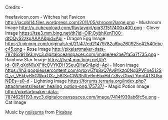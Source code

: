 Credits - 

freefavicon.com - Witches hat Favicon
http://jacobl14.files.wordpress.com/2011/05/shroom2large.png - Mushroom Image
http://u.cubeupload.com/Raytaygirl/piq371517400x400.png - Clover Image
https://tse3.mm.bing.net/th?id=OIP.OybhKxnTl00-dtOQyS2zkgAAAA&pid=Api - Dragon Egg Image
https://i.pinimg.com/originals/ed/21/47/ed21479782a8ba260925e42540ebcc45.png - Rose Image
http://pixelartmaker-data-78746291193.nyc3.digitaloceanspaces.com/image/ee2ae7fa5a7f735.png - Rainbow Star Image
https://tse4.mm.bing.net/th?id=OIP.qXdN1uXFifcOVYKDH3SeuQHaGr&pid=Api - Moon Image
https://lh3.googleusercontent.com/proxy/Zfp8xQ7Av9Ykzq0Ng3PVFne512SG_yr_VEkbyB5GWoxOXz_58fSqCtW35lfte6mEbxHdZz8vzGbwLYqmf4TSU5qNDEs=s0-d - Lightning Image
https://forums.terraria.org/index.php?attachments/lesser_healing_potion-png.175737/ - Magic Potion Image
http://pixelartmaker-data-78746291193.nyc3.digitaloceanspaces.com/image/7414f939ab6fc5e.png - Cat Image

Music by <a href="/users/nojisuma-23737290/?tab=audio&amp;utm_source=link-attribution&amp;utm_medium=referral&amp;utm_campaign=audio&amp;utm_content=9689">nojisuma</a> from <a href="https://pixabay.com/?utm_source=link-attribution&amp;utm_medium=referral&amp;utm_campaign=music&amp;utm_content=9689">Pixabay</a>
